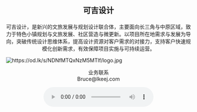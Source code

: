 <h2><p align="center">可吉设计</p></h2>

<p align="center">可吉设计，是新兴的文旅发展与规划设计联合体，主要面向长三角与中原区域，致力于特色小镇规划与文旅发展、社区营造与微更新。以项目所在地需求与发展为导向，突破传统设计思维体系，提高设计资源对客户需求的对接力，支持客户快速规模化创新需求，有效保障项目实施与可持续运营。</p>



<img src="https://od.lk/s/NDNfMTQxNzM5MTlf/logo.jpg" alt="https://od.lk/s/NDNfMTQxNzM5MTlf/logo.jpg"  />

<p align="center">业务联系<br/>Bruce@Ikeej.com</p>



<p align="center">
    <audio controls="controls">
          <source src="https://od.lk/s/NDNfMTQxNDU3Mjhf/%E7%87%95%E6%B1%A0-%E5%B0%86%E8%BF%9B%E9%85%92.ogg" type="audio/ogg">
          <source src="https://od.lk/s/NDNfMTQxNDU3Mjhf/%E7%87%95%E6%B1%A0-%E5%B0%86%E8%BF%9B%E9%85%92.mp3" type="audio/mpeg">
        Your browser does not support the audio element.
    </audio>
</p>